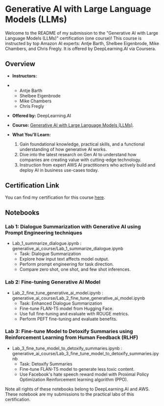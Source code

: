 # Generative AI with Large Language Models (LLMs)

Welcome to the README of my submission to  the "Generative AI with Large Language Models (LLMs)" certification (one course)! This course is instructed by top Amazon AI experts: Antje Barth, Shelbee Eigenbrode, Mike Chambers, and Chris Fregly. It is offered by DeepLearning.AI via Coursera.

## Overview

- **Instructors:**
- 
  - Antje Barth
  - Shelbee Eigenbrode
  - Mike Chambers
  - Chris Fregly
    
- **Offered by:** DeepLearning.AI
  
- **Course:** [Generative AI with Large Language Models (LLMs)](https://www.coursera.org/learn/generative-ai-with-llms).
  
- **What You'll Learn:**
  1. Gain foundational knowledge, practical skills, and a functional understanding of how generative AI works.
  2. Dive into the latest research on Gen AI to understand how companies are creating value with cutting-edge technology.
  3. Instruction from expert AWS AI practitioners who actively build and deploy AI in business use-cases today.

## Certification Link

You can find my certification for this course [here](https://coursera.org/share/922e88ee77eb6c36e31e22571b3518d2).

## Notebooks

### Lab 1: Dialogue Summarization with Generative AI using Prompt Engineering techniques

- Lab_1_summarize_dialogue.ipynb : generative_ai_course/Lab_1_summarize_dialogue.ipynb
  - Task: Dialogue Summarization
  - Explore how input text affects model output.
  - Perform prompt engineering for task direction.
  - Compare zero shot, one shot, and few shot inferences.

### Lab 2: Fine-tuning Generative AI Model

- Lab_2_fine_tune_generative_ai_model.ipynb : generative_ai_course/Lab_2_fine_tune_generative_ai_model.ipynb
  - Task: Enhanced Dialogue Summarization
  - Fine-tune FLAN-T5 model from Hugging Face.
  - Use full fine-tuning and evaluate with ROUGE metrics.
  - Perform PEFT fine-tuning and evaluate benefits.

### Lab 3: Fine-tune Model to Detoxify Summaries using Reinforcement Learning from Human Feedback (RLHF)

- Lab_3_fine_tune_model_to_detoxify_summaries.ipynb : generative_ai_course/Lab_3_fine_tune_model_to_detoxify_summaries.ipynb
  - Task: Detoxify Summaries
  - Fine-tune FLAN-T5 model to generate less toxic content.
  - Use Facebook's hate speech reward model with Proximal Policy Optimization Reinforcement learning algorithm (PPO).

Note all rights of these notebooks belong to DeepLearning.AI and AWS. These notebook are my submissions to the practical labs of this certification.
